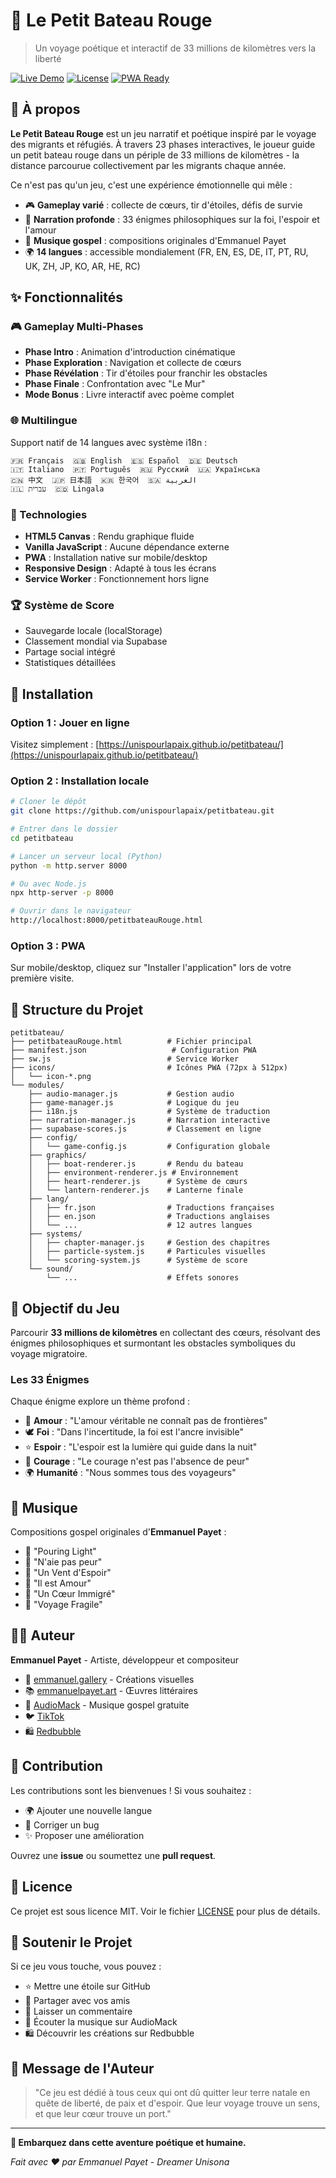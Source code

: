 # 🚣 Le Petit Bateau Rouge

> Un voyage poétique et interactif de 33 millions de kilomètres vers la liberté

[![Live Demo](https://img.shields.io/badge/demo-live-brightgreen)](https://unispourlapaix.github.io/petitbateau/)
[![License](https://img.shields.io/badge/license-MIT-blue.svg)](LICENSE)
[![PWA Ready](https://img.shields.io/badge/PWA-ready-orange.svg)](manifest.json)

## 🌊 À propos

**Le Petit Bateau Rouge** est un jeu narratif et poétique inspiré par le voyage des migrants et réfugiés. À travers 23 phases interactives, le joueur guide un petit bateau rouge dans un périple de 33 millions de kilomètres - la distance parcourue collectivement par les migrants chaque année.

Ce n'est pas qu'un jeu, c'est une expérience émotionnelle qui mêle :
- 🎮 **Gameplay varié** : collecte de cœurs, tir d'étoiles, défis de survie
- 📖 **Narration profonde** : 33 énigmes philosophiques sur la foi, l'espoir et l'amour
- 🎵 **Musique gospel** : compositions originales d'Emmanuel Payet
- 🌍 **14 langues** : accessible mondialement (FR, EN, ES, DE, IT, PT, RU, UK, ZH, JP, KO, AR, HE, RC)

## ✨ Fonctionnalités

### 🎮 Gameplay Multi-Phases
- **Phase Intro** : Animation d'introduction cinématique
- **Phase Exploration** : Navigation et collecte de cœurs
- **Phase Révélation** : Tir d'étoiles pour franchir les obstacles
- **Phase Finale** : Confrontation avec "Le Mur"
- **Mode Bonus** : Livre interactif avec poème complet

### 🌐 Multilingue
Support natif de 14 langues avec système i18n :
```
🇫🇷 Français  🇬🇧 English  🇪🇸 Español  🇩🇪 Deutsch
🇮🇹 Italiano  🇵🇹 Português  🇷🇺 Русский  🇺🇦 Українська
🇨🇳 中文  🇯🇵 日本語  🇰🇷 한국어  🇸🇦 العربية
🇮🇱 עברית  🇨🇩 Lingala
```

### 🎨 Technologies
- **HTML5 Canvas** : Rendu graphique fluide
- **Vanilla JavaScript** : Aucune dépendance externe
- **PWA** : Installation native sur mobile/desktop
- **Responsive Design** : Adapté à tous les écrans
- **Service Worker** : Fonctionnement hors ligne

### 🏆 Système de Score
- Sauvegarde locale (localStorage)
- Classement mondial via Supabase
- Partage social intégré
- Statistiques détaillées

## 🚀 Installation

### Option 1 : Jouer en ligne
Visitez simplement : [https://unispourlapaix.github.io/petitbateau/](https://unispourlapaix.github.io/petitbateau/)

### Option 2 : Installation locale

```bash
# Cloner le dépôt
git clone https://github.com/unispourlapaix/petitbateau.git

# Entrer dans le dossier
cd petitbateau

# Lancer un serveur local (Python)
python -m http.server 8000

# Ou avec Node.js
npx http-server -p 8000

# Ouvrir dans le navigateur
http://localhost:8000/petitbateauRouge.html
```

### Option 3 : PWA
Sur mobile/desktop, cliquez sur "Installer l'application" lors de votre première visite.

## 📂 Structure du Projet

```
petitbateau/
├── petitbateauRouge.html          # Fichier principal
├── manifest.json                   # Configuration PWA
├── sw.js                          # Service Worker
├── icons/                         # Icônes PWA (72px à 512px)
│   └── icon-*.png
└── modules/
    ├── audio-manager.js           # Gestion audio
    ├── game-manager.js            # Logique du jeu
    ├── i18n.js                    # Système de traduction
    ├── narration-manager.js       # Narration interactive
    ├── supabase-scores.js         # Classement en ligne
    ├── config/
    │   └── game-config.js         # Configuration globale
    ├── graphics/
    │   ├── boat-renderer.js       # Rendu du bateau
    │   ├── environment-renderer.js # Environnement
    │   ├── heart-renderer.js      # Système de cœurs
    │   └── lantern-renderer.js    # Lanterne finale
    ├── lang/
    │   ├── fr.json                # Traductions françaises
    │   ├── en.json                # Traductions anglaises
    │   └── ...                    # 12 autres langues
    ├── systems/
    │   ├── chapter-manager.js     # Gestion des chapitres
    │   ├── particle-system.js     # Particules visuelles
    │   └── scoring-system.js      # Système de score
    └── sound/
        └── ...                    # Effets sonores
```

## 🎯 Objectif du Jeu

Parcourir **33 millions de kilomètres** en collectant des cœurs, résolvant des énigmes philosophiques et surmontant les obstacles symboliques du voyage migratoire.

### Les 33 Énigmes

Chaque énigme explore un thème profond :
- 💖 **Amour** : "L'amour véritable ne connaît pas de frontières"
- 🕊️ **Foi** : "Dans l'incertitude, la foi est l'ancre invisible"
- ⭐ **Espoir** : "L'espoir est la lumière qui guide dans la nuit"
- 🌊 **Courage** : "Le courage n'est pas l'absence de peur"
- 🌍 **Humanité** : "Nous sommes tous des voyageurs"

## 🎵 Musique

Compositions gospel originales d'**Emmanuel Payet** :
- 🎼 "Pouring Light"
- 🎼 "N'aie pas peur"
- 🎼 "Un Vent d'Espoir"
- 🎼 "Il est Amour"
- 🎼 "Un Cœur Immigré"
- 🎼 "Voyage Fragile"

## 👨‍🎨 Auteur

**Emmanuel Payet** - Artiste, développeur et compositeur

- 🎨 [emmanuel.gallery](https://emmanuel.gallery) - Créations visuelles
- 📚 [emmanuelpayet.art](https://emmanuelpayet.art) - Œuvres littéraires
- 🎵 [AudioMack](https://audiomack.com/emmanuelpayet888) - Musique gospel gratuite
- 🐦 [TikTok](https://www.tiktok.com/@emmanuelpayet888)
- 🛍️ [Redbubble](https://www.redbubble.com/fr/people/DreamerUnisona/shop)

## 🤝 Contribution

Les contributions sont les bienvenues ! Si vous souhaitez :
- 🌍 Ajouter une nouvelle langue
- 🐛 Corriger un bug
- ✨ Proposer une amélioration

Ouvrez une **issue** ou soumettez une **pull request**.

## 📜 Licence

Ce projet est sous licence MIT. Voir le fichier [LICENSE](LICENSE) pour plus de détails.

## 💝 Soutenir le Projet

Si ce jeu vous touche, vous pouvez :
- ⭐ Mettre une étoile sur GitHub
- 🔄 Partager avec vos amis
- 💬 Laisser un commentaire
- 🎵 Écouter la musique sur AudioMack
- 🛍️ Découvrir les créations sur Redbubble

## 🌟 Message de l'Auteur

> "Ce jeu est dédié à tous ceux qui ont dû quitter leur terre natale en quête de liberté, de paix et d'espoir. Que leur voyage trouve un sens, et que leur cœur trouve un port."

---

**🚣 Embarquez dans cette aventure poétique et humaine.**

*Fait avec ❤️ par Emmanuel Payet - Dreamer Unisona*
